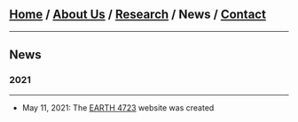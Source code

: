 
## [Home](/index) / [About Us](/about_us) / [Research](/research) / News / [Contact](/contact)

---

## News

### 2021

---

* May 11, 2021: The [EARTH 4723](https://earth4723.github.io/) website was created


